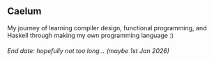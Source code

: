 ## Caelum

My journey of learning compiler design, functional programming, and Haskell through making my own programming language :)

###### End date: hopefully not too long... (maybe 1st Jan 2026)
